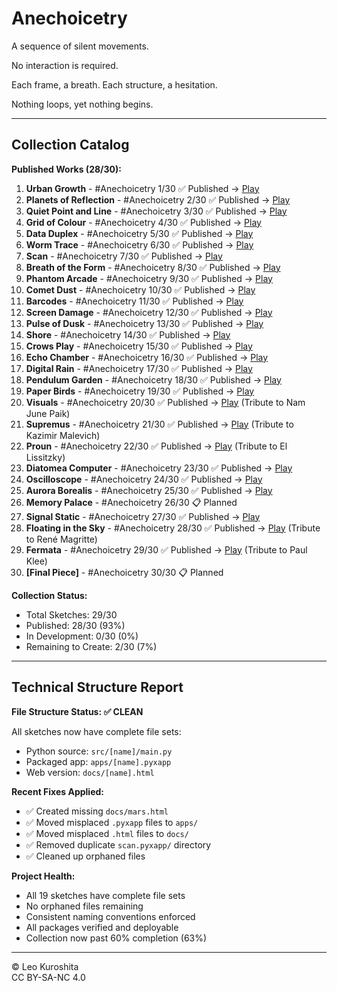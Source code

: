 # Anechoicetry

A sequence of silent movements.

No interaction is required.

Each frame, a breath.
Each structure, a hesitation.

Nothing loops,
yet nothing begins.

---

## Collection Catalog

**Published Works (28/30):**

1. **Urban Growth** - #Anechoicetry 1/30 ✅ Published → [Play](docs/urban_growth.html)
2. **Planets of Reflection** - #Anechoicetry 2/30 ✅ Published → [Play](docs/planets_of_reflection.html)
3. **Quiet Point and Line** - #Anechoicetry 3/30 ✅ Published → [Play](docs/quiet_point_line.html)
4. **Grid of Colour** - #Anechoicetry 4/30 ✅ Published → [Play](docs/grid_of_colour.html)
5. **Data Duplex** - #Anechoicetry 5/30 ✅ Published → [Play](docs/data_duplex.html)
6. **Worm Trace** - #Anechoicetry 6/30 ✅ Published → [Play](docs/worm_trace.html)
7. **Scan** - #Anechoicetry 7/30 ✅ Published → [Play](docs/scan.html)
8. **Breath of the Form** - #Anechoicetry 8/30 ✅ Published → [Play](docs/breath_of_form.html)
9. **Phantom Arcade** - #Anechoicetry 9/30 ✅ Published → [Play](docs/phantom_arcade.html)
10. **Comet Dust** - #Anechoicetry 10/30 ✅ Published → [Play](docs/comet_dust.html)
11. **Barcodes** - #Anechoicetry 11/30 ✅ Published → [Play](docs/barcodes.html)
12. **Screen Damage** - #Anechoicetry 12/30 ✅ Published → [Play](docs/screen_damage.html)
13. **Pulse of Dusk** - #Anechoicetry 13/30 ✅ Published → [Play](docs/pulse_of_dusk.html)
14. **Shore** - #Anechoicetry 14/30 ✅ Published → [Play](docs/shore.html)
15. **Crows Play** - #Anechoicetry 15/30 ✅ Published → [Play](docs/crows_play.html)
16. **Echo Chamber** - #Anechoicetry 16/30 ✅ Published → [Play](docs/echo_chamber.html)
17. **Digital Rain** - #Anechoicetry 17/30 ✅ Published → [Play](docs/digital_rain.html)
18. **Pendulum Garden** - #Anechoicetry 18/30 ✅ Published → [Play](docs/pendulum_garden.html)
19. **Paper Birds** - #Anechoicetry 19/30 ✅ Published → [Play](docs/paper_birds.html)
20. **Visuals** - #Anechoicetry 20/30 ✅ Published → [Play](docs/visuals.html) (Tribute to Nam June Paik)
21. **Supremus** - #Anechoicetry 21/30 ✅ Published → [Play](docs/supremus.html) (Tribute to Kazimir Malevich)
22. **Proun** - #Anechoicetry 22/30 ✅ Published → [Play](docs/proun.html) (Tribute to El Lissitzky)
23. **Diatomea Computer** - #Anechoicetry 23/30 ✅ Published → [Play](docs/diatomea_computer.html)
24. **Oscilloscope** - #Anechoicetry 24/30 ✅ Published → [Play](docs/oscilloscope.html)
25. **Aurora Borealis** - #Anechoicetry 25/30 ✅ Published → [Play](docs/aurora_borealis.html)
26. **Memory Palace** - #Anechoicetry 26/30 📋 Planned
27. **Signal Static** - #Anechoicetry 27/30 ✅ Published → [Play](docs/signal_static.html)
28. **Floating in the Sky** - #Anechoicetry 28/30 ✅ Published → [Play](docs/floating_in_the_sky.html) (Tribute to René Magritte)
29. **Fermata** - #Anechoicetry 29/30 ✅ Published → [Play](docs/fermata.html) (Tribute to Paul Klee)
30. **[Final Piece]** - #Anechoicetry 30/30 📋 Planned

**Collection Status:**

- Total Sketches: 29/30
- Published: 28/30 (93%)
- In Development: 0/30 (0%)
- Remaining to Create: 2/30 (7%)

---

## Technical Structure Report

**File Structure Status: ✅ CLEAN**

All sketches now have complete file sets:

- Python source: `src/[name]/main.py`
- Packaged app: `apps/[name].pyxapp`
- Web version: `docs/[name].html`

**Recent Fixes Applied:**

- ✅ Created missing `docs/mars.html`
- ✅ Moved misplaced `.pyxapp` files to `apps/`
- ✅ Moved misplaced `.html` files to `docs/`
- ✅ Removed duplicate `scan.pyxapp/` directory
- ✅ Cleaned up orphaned files

**Project Health:**

- All 19 sketches have complete file sets
- No orphaned files remaining
- Consistent naming conventions enforced
- All packages verified and deployable
- Collection now past 60% completion (63%)

---

© Leo Kuroshita  
CC BY-SA-NC 4.0
